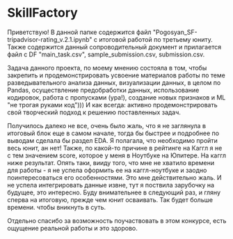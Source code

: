 # SkillFactory
Приветствую! В данной папке содержится файл "Pogosyan_SF-tripadvisor-rating_v.2.1.ipynb" с итоговой работой по третьему юниту. Также содержится данный сопроводительный документ и прилагается файл с DF "main_task.csv", sample_submission.csv, submission.csv.

Задача данного проекта, по моему мнению состояла в том, чтобы закрепить и продемонстрировать усвоение материалов работы по теме разведывательного анализа данных, визуализации данных, в целом по Pandas, осуществление предобработки данных, использование кодировок, работа с пропусками (ура!), создание новых признаков и ML "не трогая руками код")))
И как всегда: активно продемонстрировать свой творческий подход к решению поставленных задач.

Получилось далеко не все, очень было жаль, что я не заглянула в итоговый блок еще в самом начале, тогда бы быстрее и подробнее по выводам сделала бы раздел EDA.
Я полагала, что необходимо пройти весь юнит, ан нет!
Также, по какой-то причине в рейтинге на Каггл я не с тем значением score, которое у меня в Ноутбуке на Юпитере. На каггл ниже результат.
Опять таки, вииду того, что мне не хватило времени для работы - я не успела оформить ее на каггл-ноутбуке и заодно поинтересоваться его особенностями. Это мне действительно жаль.
И не успела интегрировать данные извне, тут я поствила зарубочку на будущее, это интересно.
Буду внимательнее в следующий раз, и гляну сперва на итоговую, прежде чем юнит осваивать. Так будет больше времени. чтобы вникнуть в суть.

Отдельно спасибо за возможность поучаствовать в этом конкурсе, есть ощущение реальной работы и это здорово.

